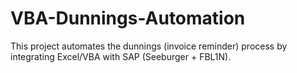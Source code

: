 # VBA-Dunnings-Automation
This project automates the dunnings (invoice reminder) process by integrating Excel/VBA with SAP (Seeburger + FBL1N).
